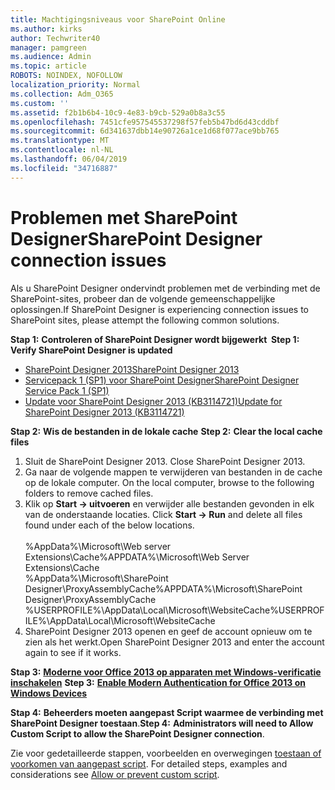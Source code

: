 ```yaml
---
title: Machtigingsniveaus voor SharePoint Online
ms.author: kirks
author: Techwriter40
manager: pamgreen
ms.audience: Admin
ms.topic: article
ROBOTS: NOINDEX, NOFOLLOW
localization_priority: Normal
ms.collection: Adm_O365
ms.custom: ''
ms.assetid: f2b1b6b4-10c9-4e83-b9cb-529a0b8a3c55
ms.openlocfilehash: 7451cfe957545537298f57feb5b47bd6d43cddbf
ms.sourcegitcommit: 6d341637dbb14e90726a1ce1d68f077ace9bb765
ms.translationtype: MT
ms.contentlocale: nl-NL
ms.lasthandoff: 06/04/2019
ms.locfileid: "34716887"
---
```

# <a name="sharepoint-designer-connection-issues"></a><span data-ttu-id="4a2fb-102">Problemen met SharePoint Designer</span><span class="sxs-lookup"><span data-stu-id="4a2fb-102">SharePoint Designer connection issues</span></span> 

<p><span data-ttu-id="4a2fb-103">Als u SharePoint Designer ondervindt problemen met de verbinding met de SharePoint-sites, probeer dan de volgende gemeenschappelijke oplossingen.</span><span class="sxs-lookup"><span data-stu-id="4a2fb-103">If SharePoint Designer is experiencing connection issues to SharePoint sites, please attempt the following common solutions.</span></span></p> <p><span data-ttu-id="4a2fb-104"><strong>Stap 1:</strong> <strong>Controleren of SharePoint Designer wordt bijgewerkt&nbsp; </strong></span><span class="sxs-lookup"><span data-stu-id="4a2fb-104"><strong>Step 1:</strong> <strong>Verify SharePoint Designer is updated&nbsp;</strong></span></span></p> <ul> <li><span data-ttu-id="4a2fb-105"><a href="https://www.microsoft.com/en-us/download/details.aspx?id=35491">SharePoint Designer 2013</a></span><span class="sxs-lookup"><span data-stu-id="4a2fb-105"><a href="https://www.microsoft.com/en-us/download/details.aspx?id=35491">SharePoint Designer 2013</a></span></span></li> <li><span data-ttu-id="4a2fb-106"><a href="https://support.microsoft.com/en-us/help/2817441/description-of-microsoft-sharepoint-designer-2013-service-pack-1-sp1">Servicepack 1 (SP1) voor SharePoint Designer</a></span><span class="sxs-lookup"><span data-stu-id="4a2fb-106"><a href="https://support.microsoft.com/en-us/help/2817441/description-of-microsoft-sharepoint-designer-2013-service-pack-1-sp1">SharePoint Designer Service Pack 1 (SP1)</a></span></span></li> <li><span data-ttu-id="4a2fb-107"><a href="https://support.microsoft.com/en-us/help/3114721/august-2-2016-update-for-sharepoint-designer-2013-kb3114721">Update voor SharePoint Designer 2013 (KB3114721)</a></span><span class="sxs-lookup"><span data-stu-id="4a2fb-107"><a href="https://support.microsoft.com/en-us/help/3114721/august-2-2016-update-for-sharepoint-designer-2013-kb3114721">Update for SharePoint Designer 2013 (KB3114721)</a></span></span></li> </ul> <p><span data-ttu-id="4a2fb-108"><strong>Stap 2:</strong> <strong>Wis de bestanden in de lokale cache</strong>&nbsp;</span><span class="sxs-lookup"><span data-stu-id="4a2fb-108"><strong>Step 2:</strong> <strong>Clear the local cache files</strong>&nbsp;</span></span></p> <ol> <li style="font-weight: 400;"><span data-ttu-id="4a2fb-109">Sluit de SharePoint Designer 2013.&nbsp;</span><span class="sxs-lookup"><span data-stu-id="4a2fb-109">Close SharePoint Designer 2013.&nbsp;</span></span></li> <li style="font-weight: 400;"><span data-ttu-id="4a2fb-110">Ga naar de volgende mappen te verwijderen van bestanden in de cache op de lokale computer.&nbsp;</span><span class="sxs-lookup"><span data-stu-id="4a2fb-110">On the local computer, browse to the following folders to remove cached files.&nbsp;</span></span></li> <li style="font-weight: 400;"><span data-ttu-id="4a2fb-111">Klik op <strong>Start -&gt; uitvoeren</strong> en verwijder alle bestanden gevonden in elk van de onderstaande locaties.&nbsp;</span><span class="sxs-lookup"><span data-stu-id="4a2fb-111">Click <strong>Start -&gt; Run</strong> and delete all files found under each of the below locations.&nbsp;</span></span><br /><br /><span data-ttu-id="4a2fb-112">%AppData%\Microsoft\Web server Extensions\Cache</span><span class="sxs-lookup"><span data-stu-id="4a2fb-112">%APPDATA%\Microsoft\Web Server Extensions\Cache</span></span><br /><span data-ttu-id="4a2fb-113">%AppData%\Microsoft\SharePoint Designer\ProxyAssemblyCache</span><span class="sxs-lookup"><span data-stu-id="4a2fb-113">%APPDATA%\Microsoft\SharePoint Designer\ProxyAssemblyCache</span></span><br /><span data-ttu-id="4a2fb-114">%USERPROFILE%\AppData\Local\Microsoft\WebsiteCache</span><span class="sxs-lookup"><span data-stu-id="4a2fb-114">%USERPROFILE%\AppData\Local\Microsoft\WebsiteCache</span></span></li> <li style="font-weight: 400;"><span data-ttu-id="4a2fb-115">SharePoint Designer 2013 openen en geef de account opnieuw om te zien als het werkt.</span><span class="sxs-lookup"><span data-stu-id="4a2fb-115">Open SharePoint Designer 2013 and enter the account again to see if it works.</span></span></li> </ol> <p><span data-ttu-id="4a2fb-116"><strong>Stap 3:</strong> <a href="https://docs.microsoft.com/en-us/office365/admin/security-and-compliance/enable-modern-authentication?redirectSourcePath=%252fen-us%252farticle%252fEnable-Modern-Authentication-for-Office-2013-on-Windows-devices-7dc1c01a-090f-4971-9677-f1b192d6c910&amp;view=o365-worldwide"> <strong>Moderne voor Office 2013 op apparaten met Windows-verificatie inschakelen</strong></a>&nbsp;</span><span class="sxs-lookup"><span data-stu-id="4a2fb-116"><strong>Step 3:</strong> <a href="https://docs.microsoft.com/en-us/office365/admin/security-and-compliance/enable-modern-authentication?redirectSourcePath=%252fen-us%252farticle%252fEnable-Modern-Authentication-for-Office-2013-on-Windows-devices-7dc1c01a-090f-4971-9677-f1b192d6c910&amp;view=o365-worldwide"><strong>Enable Modern Authentication for Office 2013 on Windows Devices</strong></a>&nbsp;</span></span></p> <p><span data-ttu-id="4a2fb-117"><strong>Stap 4:</strong> <strong>Beheerders moeten aangepast Script waarmee de verbinding met SharePoint Designer toestaan</strong>.</span><span class="sxs-lookup"><span data-stu-id="4a2fb-117"><strong>Step 4:</strong> <strong>Administrators will need to Allow Custom Script to allow the SharePoint Designer connection</strong>.</span></span></p> <p><span data-ttu-id="4a2fb-118">Zie voor gedetailleerde stappen, voorbeelden en overwegingen <a href="https://docs.microsoft.com/en-us/sharepoint/allow-or-prevent-custom-script">toestaan of voorkomen van aangepast script</a>.&nbsp;</span><span class="sxs-lookup"><span data-stu-id="4a2fb-118">For detailed steps, examples and considerations see <a href="https://docs.microsoft.com/en-us/sharepoint/allow-or-prevent-custom-script">Allow or prevent custom script</a>.&nbsp;</span></span></p>


